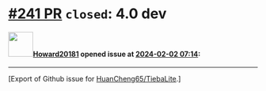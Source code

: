 # [\#241 PR](https://github.com/HuanCheng65/TiebaLite/pull/241) `closed`: 4.0 dev

#### <img src="https://avatars.githubusercontent.com/u/40033067?u=09a22b8e05ffb5b936f6724d89710615a762a2e8&v=4" width="50">[Howard20181](https://github.com/Howard20181) opened issue at [2024-02-02 07:14](https://github.com/HuanCheng65/TiebaLite/pull/241):






-------------------------------------------------------------------------------



[Export of Github issue for [HuanCheng65/TiebaLite](https://github.com/HuanCheng65/TiebaLite).]
